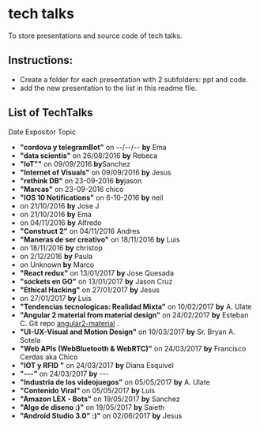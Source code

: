 # tech talks
To store presentations and source code of tech talks.
## Instructions:
- Create a folder for each presentation with 2 subfolders: ppt and code.
- add the new presentation to the list in this readme file.

## List of TechTalks
Date        Expositor    Topic
* <b>"cordova y telegramBot"</b> on --/--/--	<b>by</b> Ema
* <b>"data scientis"</b> on 26/08/2016	<b>by</b> Rebeca
* <b>"IoT""</b>  on  09/09/2016	<b>by</b>Sanchez
* <b>"Internet of Visuals"</b> on   09/09/2016 <b>by</b>	Jesus
* <b>"rethink DB"</b> on  23-09-2016	<b>by</b>jason
* <b>"Marcas"</b> on  23-09-2016	chico
* <b>"IOS 10 Notifications"</b> on  6-10-2016	 <b>by</b> neil
* on 21/10/2016	<b>by</b> Jose J
* on 21/10/2016	<b>by</b> Ema
* on 04/11/2016	<b>by</b> Alfredo
* <b>"Construct 2"</b> on  04/11/2016	Andres
* <b>"Maneras de ser creativo"</b> on  18/11/2016	<b>by</b> Luis
* on 18/11/2016	<b>by</b> christop
* on 2/12/2016	 <b>by</b> Paula
* on Unknown  <b>by</b> Marco
* <b>"React redux"</b> on  13/01/2017	<b>by</b> Jose Quesada
* <b>"sockets en GO"</b> on  13/01/2017	<b>by</b> Jason Cruz
* <b>"Ethical Hacking"</b> on 27/01/2017	<b>by</b> Jesus
* on 27/01/2017	<b>by</b> Luis
* <b>"Tendencias tecnologicas: Realidad Mixta"</b> on 10/02/2017	<b>by</b> A. Ulate
* <b>"Angular 2 material from material design"</b> on 24/02/2017    <b>by</b> Esteban C. Git repo [angular2-material](https://github.com/estebancas/angular2-material-demo.git) .
* <b>"UI-UX-Visual and Motion Design"</b> on 10/03/2017    <b>by</b> Sr. Bryan A. Sotela
* <b>"Web APIs (WebBluetooth & WebRTC)"</b> on 24/03/2017    <b>by</b> Francisco Cerdas aka Chico
* <b>"IOT y RFID  "</b> on 24/03/2017    <b>by</b> Diana Esquivel
* <b>"---"</b> on 24/03/2017    <b>by</b> ---
* <b>"Industria de los videojuegos"</b> on 05/05/2017    <b>by</b> A. Ulate
* <b>"Contenido Viral"</b> on 05/05/2017    <b>by</b> Luis
* <b>"Amazon LEX - Bots"</b> on 19/05/2017    <b>by</b> Sanchez
* <b>"Algo de diseno :)"</b> on 19/05/2017    <b>by</b> Saieth
* <b>"Android Studio 3.0" :)"</b> on 02/06/2017    <b>by</b> Jesus
